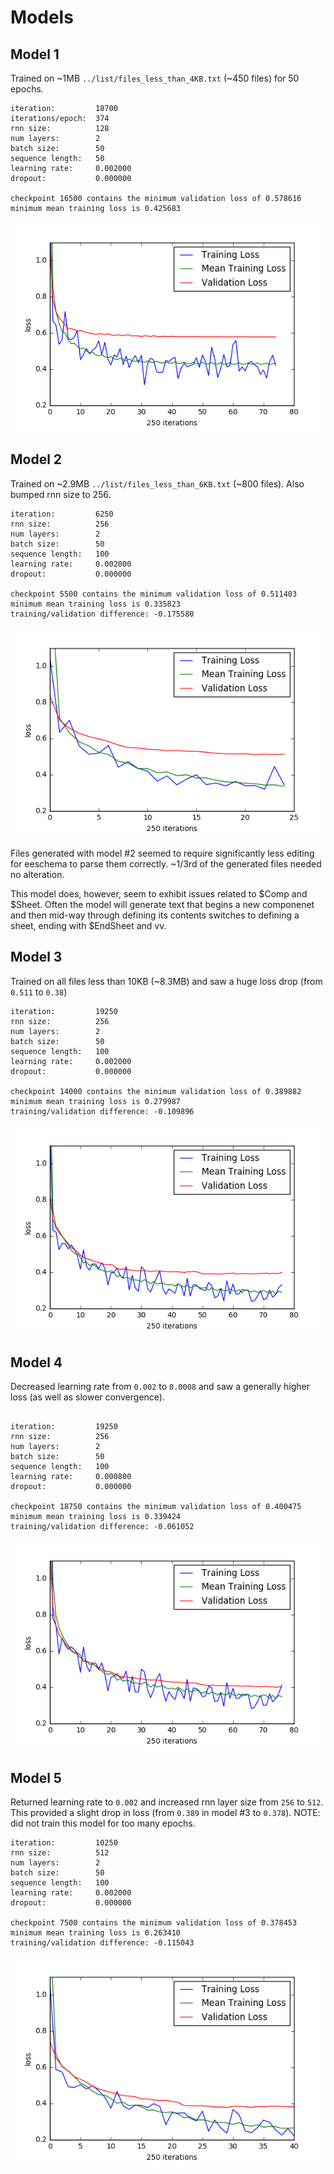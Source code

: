 # Models

## Model 1

Trained on ~1MB `../list/files_less_than_4KB.txt` (~450 files) for 50 epochs.

```
iteration:         18700
iterations/epoch:  374
rnn size:          128
num layers:        2
batch size:        50
sequence length:   50
learning rate:     0.002000
dropout:           0.000000

checkpoint 16500 contains the minimum validation loss of 0.578616
minimum mean training loss is 0.425683
```

![](1/img/training_loss.png)

## Model 2

Trained on ~2.9MB `../list/files_less_than_6KB.txt` (~800 files). Also bumped rnn size to 256.

```
iteration:         6250
rnn size:          256
num layers:        2
batch size:        50
sequence length:   100
learning rate:     0.002000
dropout:           0.000000

checkpoint 5500 contains the minimum validation loss of 0.511403
minimum mean training loss is 0.335823
training/validation difference: -0.175580
```

![](2/img/training_loss.png)

Files generated with model #2 seemed to require significantly less
editing for eeschema to parse them correctly. ~1/3rd of the generated
files needed no alteration.

This model does, however, seem to exhibit issues related to $Comp and $Sheet. Often the model will generate text that begins a new componenet and then mid-way through defining its contents switches to defining a sheet, ending with $EndSheet and vv.  

## Model 3

Trained on all files less than 10KB (~8.3MB) and saw a huge loss drop (from `0.511` to `0.38`)

```
iteration:         19250
rnn size:          256
num layers:        2
batch size:        50
sequence length:   100
learning rate:     0.002000
dropout:           0.000000

checkpoint 14000 contains the minimum validation loss of 0.389882
minimum mean training loss is 0.279987
training/validation difference: -0.109896
```

![](3/img/training_loss.png)

## Model 4

Decreased learning rate from `0.002` to `0.0008` and saw a generally higher loss (as well as slower convergence).

```

iteration:         19250
rnn size:          256
num layers:        2
batch size:        50
sequence length:   100
learning rate:     0.000800
dropout:           0.000000

checkpoint 18750 contains the minimum validation loss of 0.400475
minimum mean training loss is 0.339424
training/validation difference: -0.061052
```

![](4/img/training_loss.png)

## Model 5 

Returned learning rate to `0.002` and increased rnn layer size from `256` to `512`. This provided a slight drop in loss (from `0.389` in model \#3 to `0.378`).
NOTE: did not train this model for too many epochs.

```
iteration:         10250
rnn size:          512
num layers:        2
batch size:        50
sequence length:   100
learning rate:     0.002000
dropout:           0.000000

checkpoint 7500 contains the minimum validation loss of 0.378453
minimum mean training loss is 0.263410
training/validation difference: -0.115043
```

![](5/img/training_loss.png)